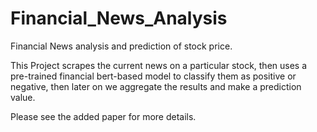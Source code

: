 # Financial_News_Analysis
Financial News analysis and prediction of stock price.


This Project scrapes the current news on a particular stock, then uses a pre-trained financial bert-based model to classify them as positive or negative, then later on we aggregate the results and make a prediction value.

Please see the added paper for more details.
